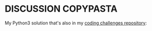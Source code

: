 # DISCUSSION COPYPASTA

My Python3 solution that's also in my [coding challenges repository](https://github.com/acfromspace/infinitygauntlet/tree/master/coding-challenges):
